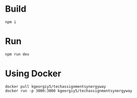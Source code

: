 # Build
```
npm i
```

# Run
```
npm run dev
```
# Using Docker
```
docker pull kgeorgiy5/techassignmentsynergyway
docker run -p 3000:3000 kgeorgiy5/techassignmentsynergyway
```
